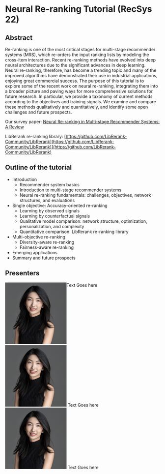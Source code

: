 # Neural Re-ranking Tutorial (RecSys 22)

## Abstract
Re-ranking is one of the most critical stages for multi-stage recommender systems (MRS), which re-orders the input ranking lists by modeling the cross-item interaction. Recent re-ranking methods have evolved into deep neural architectures due to the significant advances in deep learning. Neural re-ranking, therefore, has become a trending topic and many of the improved algorithms have demonstrated their use in industrial applications, enjoying great commercial success. The purpose of this tutorial is to explore some of the recent work on neural re-ranking, integrating them into a broader picture and paving ways for more comprehensive solutions for future research. In particular, we provide a taxonomy of current methods according to the objectives and training signals. We examine and compare these methods qualitatively and quantitatively, and identify some open challenges and future prospects.

Our survey paper: [Neural Re-ranking in Multi-stage Recommender Systems: A Review](https://arxiv.org/pdf/2202.06602.pdf)

LibRerank re-ranking library: [https://github.com/LibRerank-Community/LibRerank](https://github.com/LibRerank-Community/LibRerank)](https://github.com/LibRerank-Community/LibRerank)

## Outline of the tutorial
* Introduction
    * Recommender system basics
    * Introduction to multi-stage recommender systems
    * Neural re-ranking fundamentals: challenges, objectives, network structures, and evaluations
* Single objective: Accuracy-oriented re-ranking
    * Learning by observed signals
    * Learning by counterfactual signals
    * Qualitative model comparison: network structure, optimization, personalization, and complexity
    * Quantitative comparison: LibRerank re-ranking library
* Multi-objective re-ranking
    * Diversity-aware re-ranking
    * Fairness-aware re-ranking
* Emerging applications 
* Summary and future prospects 

## Presenters
<img src="./liuweiwen.jpg" width="200" height="200" align="left" />
Text Goes here <br><br><br><br><br><br><br><br><br><br><br><br>
<img src="./liuweiwen.jpg" width="200" height="200" />
Text Goes here
<img src="./liuweiwen.jpg" width="200" height="200" />
Text Goes here


<!-- <div id="container" style="white-space:nowrap">

    <div id="image" style="display:inline;">
        <img src="tree.png"/>
    </div>

    <div id="texts" style="display:inline; white-space:nowrap;"> 
        A very long text(about 300 words) 
    </div>

</div> -->
<!-- 
<div id="container" style="white-space:nowrap">
    <div id="image" style="display:inline;">
        <img src="./liuweiwen.jpg" width="200" height="200"/>
    </div>
    <div id="texts" style="display:inline; white-space:nowrap;"> 
        **Weiwen Liu.** _Researcher, Huawei Noah's Ark Lab._ She received her Ph.D. in Computer Science and Engineering from the Chinese University of Hong Kong in 2020. Her research is broadly concerned with ranking/re-ranking, recommender systems, information retrieval, and user preference learning. 
    </div>
</div>
 -->
<!-- 
<div style="display:inline-block">
  <div id="texts">
    <p style="color:black; margin-top: 10px;margin-left: 10px; margin-bottom: 10px;  font-size: 120%;">
      <img align="left" src="./liuweiwen.jpg" width="200" height="200" alt="Image" style="float: left; margin-right: 10px;" /> **Weiwen Liu.** _Researcher, Huawei Noah's Ark Lab._ She received her Ph.D. in Computer Science and Engineering from the Chinese University of Hong Kong in 2020. Her research is broadly concerned with ranking/re-ranking, recommender systems, information retrieval, and user preference learning. 
    </p>
  </div>
</div>

<div style="display:inline-block">
  <div id="texts">
    <p style="color:black; margin-top: 10px;margin-left: 10px; margin-bottom: 10px;  font-size: 120%;">
      <img align="left" src="./liuweiwen.jpg" width="200" height="200" alt="Image" style="float: left; margin-right: 10px;" /> **Weiwen Liu.** _Researcher, Huawei Noah's Ark Lab._ She received her Ph.D. in Computer Science and Engineering from the Chinese University of Hong Kong in 2020. Her research is broadly concerned with ranking/re-ranking, recommender systems, information retrieval, and user preference learning. 
    </p>
  </div>
</div>
 -->

<!-- | | | 
|:-------------------------:|:-------------------------:|:-------------------------:|
|<img height="430px" width="450px" src="./liuweiwen.jpg">  Weiwen Liu | <img height="430px" width="450px" src="./qinjiarui.jpeg">  Jiarui Qin |
|<img height="430px" width="450px" src="./tangruiming.jpeg">  Ruiming Tang | <img height="430px" width="450px" src="./chenbo.jpeg">  Bo Chen |
 -->





<!-- 
<p>
<img align="left" height="300px" width="300px" src="./liuweiwen.jpg"/>&emsp;&emsp;&emsp;&emsp; 
<\p>


<p>
<img align="left" height="300px" width="300px" src="./liuweiwen.jpg"/>&emsp;&emsp;&emsp;&emsp; 
<\p>
<p>
**Weiwen Liu.** _Researcher, Huawei Noah's Ark Lab._ She received her Ph.D. in Computer Science and Engineering from the Chinese University of Hong Kong in 2020. Her research is broadly concerned with ranking/re-ranking, recommender systems, information retrieval, and user preference learning. 
</p> -->

<!-- 
<img align="left" height="300px" width="300px" src="./qinjiarui.jpeg"/> &emsp;&emsp;&emsp;&emsp;<br>**Jiarui Qin.** P_hD student, Shanghai Jiao Tong University._ His research interests include data mining, machine learning, and information retrieval.</br>

<br>

<img align="left" height="300px" width="300px" src="./tangruiming.jpeg"/> **Ruiming Tang** Lab director, Huawei Noah's Ark Lab. His research interests include deep learning, reinforcement learning, ranking, AutoML, graph learning, and their applications in recommendation and search. He has published more than 70 papers in his interested research areas.

<br>

<img align="left" height="300px" width="300px" src="./chenbo.jpeg"/>  **Bo Chen** Researcheer, Huawei Noah's Ark Lab. He got his MS in Software Engineering from Shanghai Jiao Tong University in 2020. His research interests include recommender systems, ranking in computational advertising, deep learning, AutoML, and graph neural networks.  -->

<!-- ## Welcome to GitHub Pages

You can use the [editor on GitHub](https://github.com/LibRerank-Community/neural-reranking-tutorial.github.io/edit/gh-pages/index.md) to maintain and preview the content for your website in Markdown files.

Whenever you commit to this repository, GitHub Pages will run [Jekyll](https://jekyllrb.com/) to rebuild the pages in your site, from the content in your Markdown files.

### Markdown

Markdown is a lightweight and easy-to-use syntax for styling your writing. It includes conventions for

```markdown
Syntax highlighted code block

# Header 1
## Header 2
### Header 3

- Bulleted
- List

1. Numbered
2. List

**Bold** and _Italic_ and `Code` text

[Link](url) and ![Image](src)
```

For more details see [Basic writing and formatting syntax](https://docs.github.com/en/github/writing-on-github/getting-started-with-writing-and-formatting-on-github/basic-writing-and-formatting-syntax).

### Jekyll Themes

Your Pages site will use the layout and styles from the Jekyll theme you have selected in your [repository settings](https://github.com/LibRerank-Community/neural-reranking-tutorial.github.io/settings/pages). The name of this theme is saved in the Jekyll `_config.yml` configuration file.

### Support or Contact

Having trouble with Pages? Check out our [documentation](https://docs.github.com/categories/github-pages-basics/) or [contact support](https://support.github.com/contact) and we’ll help you sort it out.
 -->

